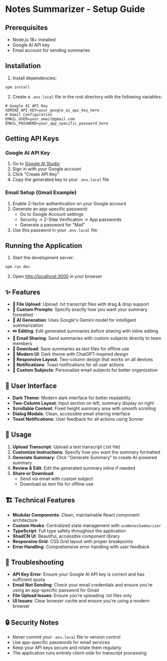 # Notes Summarizer - Setup Guide

## Prerequisites

- Node.js 18+ installed
- Google AI API key
- Email account for sending summaries

## Installation

1. Install dependencies:
```bash
npm install
```

2. Create a `.env.local` file in the root directory with the following variables:

```env
# Google AI API Key
GEMINI_API_KEY=your_google_ai_api_key_here
# Email Configuration
EMAIL_USER=your_email@gmail.com
EMAIL_PASSWORD=your_app_specific_password_here
```

## Getting API Keys

### Google AI API Key
1. Go to [Google AI Studio](https://makersuite.google.com/app/apikey)
2. Sign in with your Google account
3. Click "Create API Key"
4. Copy the generated key to your `.env.local` file

### Email Setup (Gmail Example)
1. Enable 2-factor authentication on your Google account
2. Generate an app-specific password:
   - Go to Google Account settings
   - Security → 2-Step Verification → App passwords
   - Generate a password for "Mail"
3. Use this password in your `.env.local` file

## Running the Application

1. Start the development server:
```bash
npm run dev
```

2. Open [http://localhost:3000](http://localhost:3000) in your browser

## ✨ Features

- **📁 File Upload**: Upload .txt transcript files with drag & drop support
- **🎯 Custom Prompts**: Specify exactly how you want your summary formatted
- **🤖 AI Generation**: Uses Google's Gemini model for intelligent summarization
- **✏️ Editing**: Edit generated summaries before sharing with inline editing
- **📧 Email Sharing**: Send summaries with custom subjects directly to team members
- **💾 Download**: Save summaries as text files for offline use
- **🎨 Modern UI**: Dark theme with ChatGPT-inspired design
- **📱 Responsive Layout**: Two-column design that works on all devices
- **🔔 Notifications**: Toast notifications for all user actions
- **📝 Custom Subjects**: Personalize email subjects for better organization

## 🎨 User Interface

- **Dark Theme**: Modern dark interface for better readability
- **Two-Column Layout**: Input section on left, summary display on right
- **Scrollable Content**: Fixed height summary area with smooth scrolling
- **Dialog Modals**: Clean, accessible email sharing interface
- **Toast Notifications**: User feedback for all actions using Sonner

## 📱 Usage

1. **Upload Transcript**: Upload a text transcript (.txt file)
2. **Customize Instructions**: Specify how you want the summary formatted
3. **Generate Summary**: Click "Generate Summary" to create AI-powered summary
4. **Review & Edit**: Edit the generated summary inline if needed
5. **Share or Download**: 
   - Send via email with custom subject
   - Download as text file for offline use

## 🏗️ Technical Features

- **Modular Components**: Clean, maintainable React component architecture
- **Custom Hooks**: Centralized state management with `useNotesSummarizer`
- **TypeScript**: Full type safety throughout the application
- **ShadCN UI**: Beautiful, accessible component library
- **Responsive Grid**: CSS Grid layout with proper breakpoints
- **Error Handling**: Comprehensive error handling with user feedback

## 🔧 Troubleshooting

- **API Key Error**: Ensure your Google AI API key is correct and has sufficient quota
- **Email Not Sending**: Check your email credentials and ensure you're using an app-specific password for Gmail
- **File Upload Issues**: Ensure you're uploading .txt files only
- **UI Issues**: Clear browser cache and ensure you're using a modern browser

## 🔒 Security Notes

- Never commit your `.env.local` file to version control
- Use app-specific passwords for email services
- Keep your API keys secure and rotate them regularly
- The application runs entirely client-side for transcript processing
